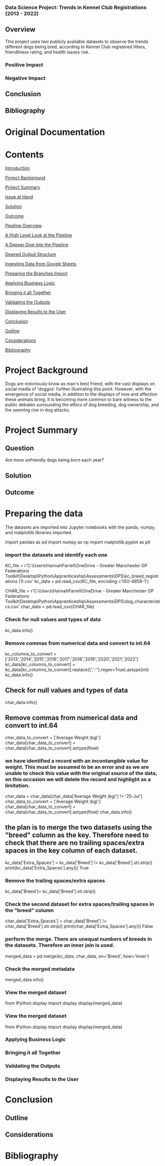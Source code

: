 
### Data Science Project: Trends in Kennel Club Registrations (2013 - 2022)


## Overview

This project uses two publicly available datasets to observe the trends different dogs being bred, according to Kennel Club registered litters, friendliness rating, and health issues risk.

### Positive Impact


### Negative Impact

## Conclusion


##  Bibliography


# Original Documentation

# Contents

[Introduction](#introduction)

[Project Background](#project-background)

[Project Summary](#project-summary)

[Issue at Hand](#issue-at-hand)

[Solution](#solution)

[Outcome](#outcome)

[Pipeline Overview](#pipeline-overview)

[A High Level Look at the Pipeline](#a-high-level-look-at-the-pipeline)

[A Deeper Dive Into the Pipeline](#_Toc124888952)

[Desired Output Structure](#desired-output-structure)

[Ingesting Data from Google Sheets](#ingesting-data-from-google-sheets)

[Preparing the Branches Import](#preparing-the-branches-import)

[Applying Business Logic](#applying-business-logic)

[Bringing it all Together](#bringing-it-all-together)

[Validating the Outputs](#validating-the-outputs)

[Displaying Results to the User](#displaying-results-to-the-user)

[Conclusion](#conclusion)

[Outline](#outline)

[Considerations](#considerations)

[Bibliography](#bibliography)


# Project Background
Dogs are notoriously know as man's best friend, with the vast displays on social media of 'doggos' further illustrating this point. However, with the emergence of social media, in addition to the displays of love and affection these animals bring, it is becoming more common to bare witness to the public debates surrounding the ethics of dog breeding, dog ownership, and the seeming rise in dog attacks.

# Project Summary

## Question
Are more unfriendly dogs being born each year?

## Solution

## Outcome


# Preparing the data
The datasets are imported into Jupyter notebooks with the pands, numpy, and matplotlib libraries imported.

import pandas as pd
import numpy as np
import matplotlib.pyplot as plt

### import the datasets and identify each one
KC_file = r'C:\Users\HannahFarrell\OneDrive - Greater Manchester GP Federations Toolkit\Desktop\Python\Apprenticeship\Assessments\DPS\kc_breed_registrations (1).csv'
kc_data = pd.read_csv(KC_file, encoding ='ISO-8859-1')

CHAR_file = r'C:\Users\HannahFarrell\OneDrive - Greater Manchester GP Federations Toolkit\Desktop\Python\Apprenticeship\Assessments\DPS\dog_characteristics.csv'
char_data = pd.read_csv(CHAR_file)

### Check for null values and types of data
kc_data.info()

### Remove commas from numerical data and convert to int.64

kc_columns_to_convert = ['2013','2014','2015','2016','2017','2018','2019','2020','2021','2022']
kc_data[kc_columns_to_convert] = kc_data[kc_columns_to_convert].replace({',':''},regex=True).astype(int)
kc_data.info()

## Check for null values and types of data
char_data.info()

## Remove commas from numerical data and convert to int.64

char_data_to_convert = ['Average Weight (kg)']
char_data[char_data_to_convert] = char_data[char_data_to_convert].astype(float)

### we have identified a record with an incontangible value for weight. This must be assumed to be an error and as we are unable to check this value with the original source of the data, on this occasion we will delete the record and highlight as a limitation.

char_data = char_data[char_data['Average Weight (kg)'] != '25-Jul']
char_data_to_convert = ['Average Weight (kg)']
char_data[char_data_to_convert] = char_data[char_data_to_convert].astype(float)
char_data.info()

## the plan is to merge the two datasets using the "breed" column as the key. Therefore need to check that there are no trailing spaces/extra spaces in the key column of each dataset.
kc_data['Extra_Spaces'] = kc_data['Breed'] != kc_data['Breed'].str.strip()
print(kc_data['Extra_Spaces'].any())
True

### Remove the trailing spaces/extra spaces
kc_data['Breed']= kc_data['Breed'].str.strip()

### Check the second dataset for extra spaces/trailing spaces in the "breed" column
char_data['Extra_Spaces'] = char_data['Breed'] != char_data['Breed'].str.strip()
print(char_data['Extra_Spaces'].any())
False

### perform the merge. There are unequal numbers of breeds in the datasets. Therefore an inner join is used.
merged_data = pd.merge(kc_data, char_data, on='Breed', how='inner')

### Check the merged metadata
merged_data.info()

### View the merged dataset
from IPython.display import display
display(merged_data)

### View the merged dataset
from IPython.display import display
display(merged_data)

### Applying Business Logic



### Bringing it all Together



### Validating the Outputs



### Displaying Results to the User


# Conclusion

## Outline



## Considerations



#  Bibliography


